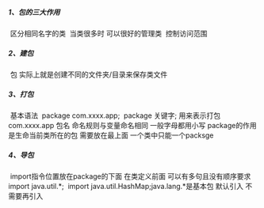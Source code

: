 ##### 1、包的三大作用

​	区分相同名字的类
​	当类很多时 可以很好的管理类
​	控制访问范围

##### 2、建包

​	包 实际上就是创建不同的文件夹/目录来保存类文件

##### 3、打包

​	基本语法
​	package com.xxxx.app;
​	package 关键字; 用来表示打包
​	com.xxxx.app 包名 命名规则与变量命名相同 一般字母都用小写
​	package的作用是生命当前类所在的包 需要放在最上面 一个类中只能一个packsge

##### 4、导包

​	import指令位置放在package的下面 在类定义前面 可以有多句且没有顺序要求
​	import java.util.*;
​	import java.util.HashMap;
​	java.lang.*是基本包 默认引入 不需要再引入
